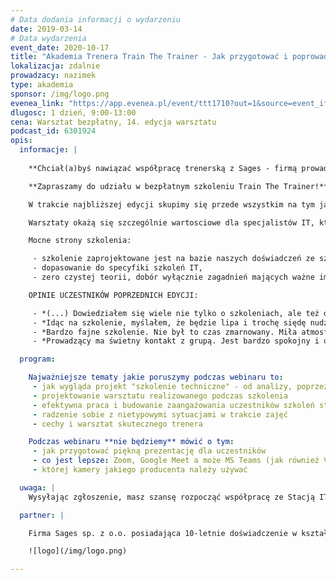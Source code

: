 ```yaml
---
# Data dodania informacji o wydarzeniu
date: 2019-03-14
# Data wydarzenia
event_date: 2020-10-17
title: "Akademia Trenera Train The Trainer - Jak przygotować i poprowadzić szkolenie techniczne"
lokalizacja: zdalnie
prowadzacy: nazimek
type: akademia
sponsor: /img/logo.png
evenea_link: "https://app.evenea.pl/event/ttt1710?out=1&source=event_iframe"
dlugosc: 1 dzień, 9:00-13:00
cena: Warsztat bezpłatny, 14. edycja warsztatu
podcast_id: 6301924
opis:
  informacje: |
    
    **Chciał(a)byś nawiązać współpracę trenerską z Sages - firmą prowadzącą specjalistyczne szkolenia technologiczne od ponad 10 lat?**

    **Zapraszamy do udziału w bezpłatnym szkoleniu Train The Trainer!**

    W trakcie najbliższej edycji skupimy się przede wszystkim na tym jak przygotować i poprowadzić szkolenie techniczne.

    Warsztaty okażą się szczególnie wartosciowe dla specjalistów IT, którzy chcieliby spróbować swoich sił w prowadzeniu szkoleń oraz tych, którzy posiadają juz doświadczenie trenerskie, ale czują że powinni podszkolić swoje umiejętności. Pozwolą bowiem stworzyć niepowtarzalny wizerunek trenerski oraz zdobyć wiedzę i umiejętności w zakresie prowadzenia i projektowania szkoleń, ze szczególnym uwzględnieniem specyfiki szkoleń IT. 

    Mocne strony szkolenia:

     - szkolenie zaprojektowane jest na bazie naszych doświadczeń ze szkoleniami, obejmujące ponad 9 lat pracy z dziesiątkami trenerów,
     - dopasowanie do specyfiki szkoleń IT,
     - zero czystej teorii, dobór wyłącznie zagadnień mających ważne implikacje praktyczne, warsztatowa formuła zajęć, bogata w różnorakie formy dydaktyczne wymagające zaangażowania uczestników.

    OPINIE UCZESTNIKÓW POPRZEDNICH EDYCJI:

     - *(...) Dowiedziałem się wiele nie tylko o szkoleniach, ale też o sobie samym. Dziękuję :)*
     - *Idąc na szkolenie, myślałem, że będzie lipa i trochę siędę nudził, ale było super i cieszę się, że poświęciłem na nie weekend. Dziękuję.*
     - *Bardzo fajne szkolenie. Nie był to czas zmarnowany. Miła atmosfera na szkoleniu - co oczywiście było zasługą prelegenta.*
     - *Prowadzący ma świetny kontakt z grupą. Jest bardzo spokojny i opanowany, co wspomaga otwartość uczestników. Ma umiejętność tworzenia bezpiecznego środowiska, w którym nie obawiam się zrobić błędu.*

  program: 

    Najważniejsze tematy jakie poruszymy podczas webinaru to:
     - jak wygląda projekt "szkolenie techniczne" - od analizy, poprzez przygotowanie, prowadzenie oraz ewaluację osiągniętych wyników
     - projektowanie warsztatu realizowanego podczas szkolenia
     - efektywna praca i budowanie zaangażowania uczestników szkoleń stacjonarnych, zdalnych i hybrydowych
     - radzenie sobie z nietypowymi sytuacjami w trakcie zajęć
     - cechy i warsztat skutecznego trenera

    Podczas webinaru **nie będziemy** mówić o tym:
     - jak przygotować piękną prezentację dla uczestników
     - co jest lepsze: Zoom, Google Meet a może MS Teams (jak również Vi czy Emacs, Linux czy Windows)
     - której kamery jakiego producenta należy używać

  uwaga: |
    Wysyłając zgłoszenie, masz szansę rozpocząć współpracę ze Stacją IT i Sages w zakresie prowadzenia warsztatów i szkoleń (autorskich bądź istniejących już w naszej ofercie). Z wybranymi kandydatami skontaktujemy się drogą mailową lub telefonicznie. Liczba miejsc na szkoleniu jest ograniczona. Wybór uczestników będzie dokonywany na podstawie formularza rejestracyjnego oraz podanego profilu LinkedIn / Goldenline.

  partner: |

    Firma Sages sp. z o.o. posiadająca 10-letnie doświadczenie w kształceniu kadr w branży IT. Specjalizuje się w prowadzeniu szkoleń technologicznych otwartych i dedykowanych, których cechą wspólną niezależnie od tematyki szkolenia jest warsztatowa formuła zajęć koncentrująca się na przekazaniu praktycznych umiejętności uczestnikom. Prowadzi także dedykowane projekty reedukacyjne oraz współpracuje z uczelniami wyższymi wspierając realizację zaawansowanych przedmiotów programistycznych, a także prowadząc studia podyplomowe (Politechnika Warszawska, studia z obszaru Big Data). Sages jest stałym organizatorem eventów branżowych dla profesjonalistów IT w ramach inicjatywy Stacja.IT.

    ![logo](/img/logo.png)

---
```

